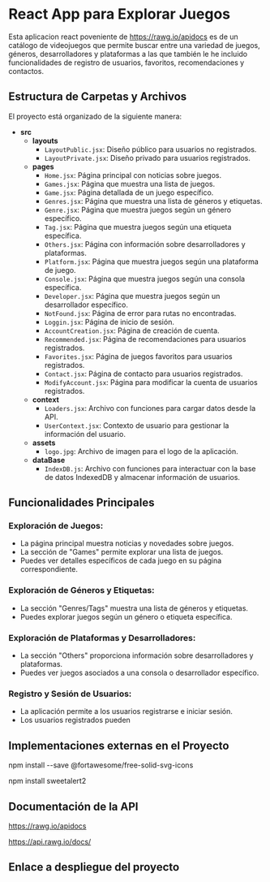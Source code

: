 # React App para Explorar Juegos

Esta aplicacion react poveniente de https://rawg.io/apidocs es de un catálogo de videojuegos que permite buscar entre una variedad de juegos, géneros, desarrolladores y plataformas a las que también le he incluido funcionalidades de registro de usuarios, favoritos, recomendaciones y contactos.

## Estructura de Carpetas y Archivos

El proyecto está organizado de la siguiente manera:

- **src**
  - **layouts**
    - `LayoutPublic.jsx`: Diseño público para usuarios no registrados.
    - `LayoutPrivate.jsx`: Diseño privado para usuarios registrados.
  - **pages**
    - `Home.jsx`: Página principal con noticias sobre juegos.
    - `Games.jsx`: Página que muestra una lista de juegos.
    - `Game.jsx`: Página detallada de un juego específico.
    - `Genres.jsx`: Página que muestra una lista de géneros y etiquetas.
    - `Genre.jsx`: Página que muestra juegos según un género específico.
    - `Tag.jsx`: Página que muestra juegos según una etiqueta específica.
    - `Others.jsx`: Página con información sobre desarrolladores y plataformas.
    - `Platform.jsx`: Página que muestra juegos según una plataforma de juego.
    - `Console.jsx`: Página que muestra juegos según una consola específica.
    - `Developer.jsx`: Página que muestra juegos según un desarrollador específico.
    - `NotFound.jsx`: Página de error para rutas no encontradas.
    - `Loggin.jsx`: Página de inicio de sesión.
    - `AccountCreation.jsx`: Página de creación de cuenta.
    - `Recommended.jsx`: Página de recomendaciones para usuarios registrados.
    - `Favorites.jsx`: Página de juegos favoritos para usuarios registrados.
    - `Contact.jsx`: Página de contacto para usuarios registrados.
    - `ModifyAccount.jsx`: Página para modificar la cuenta de usuarios registrados.
  - **context**
    - `Loaders.jsx`: Archivo con funciones para cargar datos desde la API.
    - `UserContext.jsx`: Contexto de usuario para gestionar la información del usuario.
  - **assets**
    - `logo.jpg`: Archivo de imagen para el logo de la aplicación.
  - **dataBase**
    - `IndexDB.js`: Archivo con funciones para interactuar con la base de datos IndexedDB y almacenar información de usuarios.

## Funcionalidades Principales

### Exploración de Juegos:

- La página principal muestra noticias y novedades sobre juegos.
- La sección de "Games" permite explorar una lista de juegos.
- Puedes ver detalles específicos de cada juego en su página correspondiente.

### Exploración de Géneros y Etiquetas:

- La sección "Genres/Tags" muestra una lista de géneros y etiquetas.
- Puedes explorar juegos según un género o etiqueta específica.

### Exploración de Plataformas y Desarrolladores:

- La sección "Others" proporciona información sobre desarrolladores y plataformas.
- Puedes ver juegos asociados a una consola o desarrollador específico.

### Registro y Sesión de Usuarios:

- La aplicación permite a los usuarios registrarse e iniciar sesión.
- Los usuarios registrados pueden


## Implementaciones externas en el Proyecto

npm install --save @fortawesome/free-solid-svg-icons

npm install sweetalert2

## Documentación de la API
https://rawg.io/apidocs

https://api.rawg.io/docs/

## Enlace a despliegue del proyecto